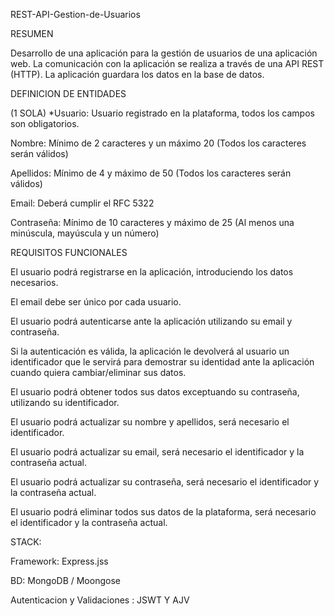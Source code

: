 REST-API-Gestion-de-Usuarios

RESUMEN

Desarrollo de una aplicación para la gestión de usuarios de una aplicación web. 
La comunicación con la aplicación se realiza a través de una API REST (HTTP). La aplicación guardara los datos en la base de datos.

DEFINICION DE ENTIDADES

(1 SOLA)
*Usuario: Usuario registrado en la plataforma, todos los campos son obligatorios.

Nombre: Mínimo de 2 caracteres y un máximo 20 (Todos los caracteres serán válidos)

Apellidos: Mínimo de 4 y máximo de 50 (Todos los caracteres serán válidos)

Email: Deberá cumplir el RFC 5322

Contraseña: Mínimo de 10 caracteres y máximo de 25 (Al menos una minúscula, mayúscula y un número)


REQUISITOS FUNCIONALES

El usuario podrá registrarse en la aplicación, introduciendo los datos necesarios.

El email debe ser único por cada usuario.

El usuario podrá autenticarse ante la aplicación utilizando su email y contraseña.

Si la autenticación es válida, la aplicación le devolverá al usuario un identificador que le servirá para demostrar su identidad ante la aplicación cuando quiera cambiar/eliminar sus datos.

El usuario podrá obtener todos sus datos exceptuando su contraseña, utilizando su identificador.

El usuario podrá actualizar su nombre y apellidos, será necesario el identificador.

El usuario podrá actualizar su email, será necesario el identificador y la contraseña actual.

El usuario podrá actualizar su contraseña, será necesario el identificador y la contraseña actual.

El usuario podrá eliminar todos sus datos de la plataforma, será necesario el identificador y la contraseña actual.


STACK:

Framework: Express.jss

BD: MongoDB / Moongose

Autenticacion y Validaciones : JSWT Y AJV

